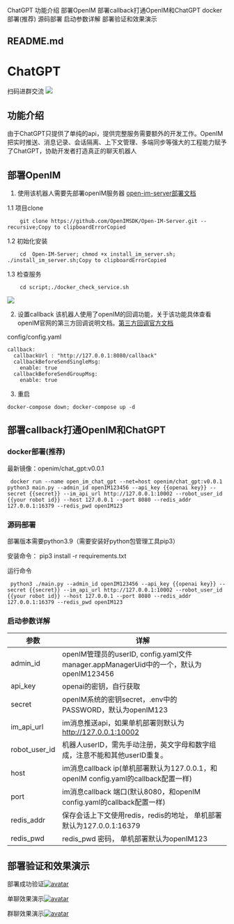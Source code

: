 ChatGPT 功能介绍 部署OpenIM 部署callback打通OpenIM和ChatGPT docker部署(推荐) 源码部署 启动参数详解 部署验证和效果演示

##  README.md

# ChatGPT

扫码进群交流 [![](https://github.com/EthanForAi/ChatGPT/raw/main/img/wechat.jpg)](https://github.com/EthanForAi/ChatGPT/blob/main/img/wechat.jpg)

## 功能介绍

由于ChatGPT只提供了单纯的api，提供完整服务需要额外的开发工作。OpenIM把实时推送、消息记录、会话隔离、上下文管理、多端同步等强大的工程能力赋予了ChatGPT，协助开发者打造真正的聊天机器人

## 部署OpenIM

  1. 使用该机器人需要先部署openIM服务器 [open-im-server部署文档](https://doc.rentsoft.cn/#/v2/validation/all)

1.1 项目clone
    
        git clone https://github.com/OpenIMSDK/Open-IM-Server.git --recursive;Copy to clipboardErrorCopied
    

1.2 初始化安装
    
        cd  Open-IM-Server; chmod +x install_im_server.sh; ./install_im_server.sh;Copy to clipboardErrorCopied
    

1.3 检查服务
    
        cd script;./docker_check_service.sh
    

[![](https://github.com/EthanForAi/ChatGPT/raw/main/docs/docker_success.png)](https://github.com/EthanForAi/ChatGPT/blob/main/docs/docker_success.png)

  2. 设置callback 该机器人使用了openIM的回调功能，关于该功能具体查看openIM官网的第三方回调说明文档。[第三方回调官方文档](https://doc.rentsoft.cn/#/callback/callback)

config/config.yaml



    
    
    callback:
      callbackUrl : "http://127.0.0.1:8080/callback"
      callbackBeforeSendSingleMsg:
        enable: true 
      callbackBeforeSendGroupMsg:
        enable: true
    

  3. 重启


    
    
    docker-compose down; docker-compose up -d
    

## 部署callback打通OpenIM和ChatGPT

### docker部署(推荐)

最新镜像：openim/chat_gpt:v0.0.1
    
    
     docker run --name open_im_chat_gpt --net=host openim/chat_gpt:v0.0.1 python3 main.py --admin_id openIM123456 --api_key {{openai key}} --secret {{secret}} --im_api_url http://127.0.0.1:10002 --robot_user_id {{your robot id}} --host 127.0.0.1 --port 8080 --redis_addr 127.0.0.1:16379 --redis_pwd openIM123
    

### 源码部署

部署版本需要python3.9（需要安装好python包管理工具pip3）

安装命令： pip3 install -r requirements.txt

运行命令
    
    
     python3 ./main.py --admin_id openIM123456 --api_key {{openai key}} --secret {{secret}} --im_api_url http://127.0.0.1:10002 --robot_user_id {{your robot id}} --host 127.0.0.1 --port 8080 --redis_addr 127.0.0.1:16379 --redis_pwd openIM123
    

### 启动参数详解

参数 | 详解  
---|---  
admin_id | openIM管理员的userID, config.yaml文件manager.appManagerUid中的一个，默认为openIM123456  
api_key | openai的密钥，自行获取  
secret | openIM系统的密钥secret，.env中的PASSWORD，默认为openIM123  
im_api_url | im消息推送api，如果单机部署则默认为<http://127.0.0.1:10002>  
robot_user_id | 机器人userID，需先手动注册，英文字母和数字组成，注意不能和其他userID重复。  
host | im消息callback ip(单机部署默认为127.0.0.1，和openIM config.yaml的callback配置一样)  
port | im消息callback 端口(默认8080，和openIM config.yaml的callback配置一样)  
redis_addr | 保存会话上下文使用redis，redis的地址， 单机部署默认为127.0.0.1:16379  
redis_pwd | redis_pwd 密码， 单机部署默认为openIM123  
  
## 部署验证和效果演示

部署成功验证[![avatar](https://github.com/EthanForAi/ChatGPT/raw/main/img/deploy.png)](https://github.com/EthanForAi/ChatGPT/blob/main/img/deploy.png)

单聊效果演示[![avatar](https://github.com/EthanForAi/ChatGPT/raw/main/img/single.jpg)](https://github.com/EthanForAi/ChatGPT/blob/main/img/single.jpg)

群聊效果演示[![avatar](https://github.com/EthanForAi/ChatGPT/raw/main/img/group.jpg)](https://github.com/EthanForAi/ChatGPT/blob/main/img/group.jpg)
